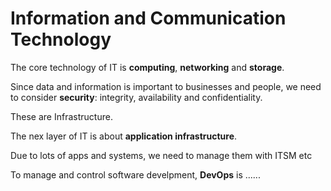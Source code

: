 # Information and Communication Technology

The core technology of IT is **computing**, **networking** and **storage**. 

Since data and information is important to businesses and people, we need to consider **security**: integrity, availability and confidentiality. 

These are Infrastructure.

The nex layer of IT is about **application infrastructure**.

Due to lots of apps and systems, we need to manage them with ITSM etc

To manage and control software develpment, **DevOps** is ......

